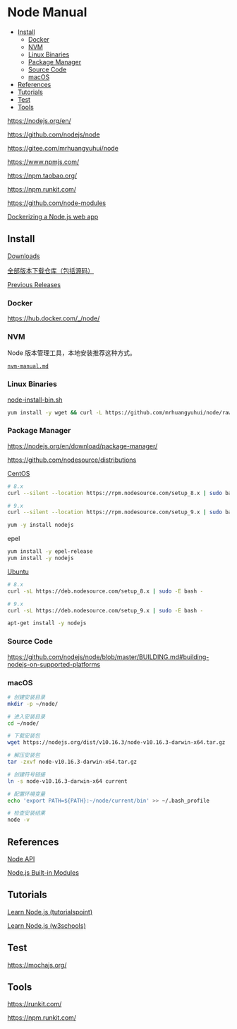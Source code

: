 <!-- #node-manual -->
<!-- omit in toc -->
# Node Manual

- [Install](#install)
  - [Docker](#docker)
  - [NVM](#nvm)
  - [Linux Binaries](#linux-binaries)
  - [Package Manager](#package-manager)
  - [Source Code](#source-code)
  - [macOS](#macos)
- [References](#references)
- [Tutorials](#tutorials)
- [Test](#test)
- [Tools](#tools)

<https://nodejs.org/en/>

<https://github.com/nodejs/node>

<https://gitee.com/mrhuangyuhui/node>

<https://www.npmjs.com/>

<https://npm.taobao.org/>

<https://npm.runkit.com/>

<https://github.com/node-modules>

[Dockerizing a Node.js web app](https://nodejs.org/en/docs/guides/nodejs-docker-webapp/)

<!-- #node-install -->
## Install

[Downloads](https://nodejs.org/en/download/)

[全部版本下载仓库（包括源码）](https://nodejs.org/dist/)

[Previous Releases](https://nodejs.org/en/download/releases/)

<!-- #node-docker -->
### Docker

<https://hub.docker.com/_/node/>

<!-- #node-nvm -->
### NVM

Node 版本管理工具，本地安装推荐这种方式。

[`nvm-manual.md`](nvm-manual.md)

### Linux Binaries

[node-install-bin.sh](https://github.com/mrhuangyuhui/node/blob/master/node-install-bin.sh)

```bash
yum install -y wget && curl -L https://github.com/mrhuangyuhui/node/raw/master/node-install-bin.sh | bash
```

### Package Manager

<https://nodejs.org/en/download/package-manager/>

<https://github.com/nodesource/distributions>

[CentOS](https://nodejs.org/en/download/package-manager/#enterprise-linux-and-fedora)

```bash
# 8.x
curl --silent --location https://rpm.nodesource.com/setup_8.x | sudo bash -

# 9.x
curl --silent --location https://rpm.nodesource.com/setup_9.x | sudo bash -

yum -y install nodejs
```

epel

```bash
yum install -y epel-release
yum install -y nodejs
```

[Ubuntu](https://nodejs.org/en/download/package-manager/#debian-and-ubuntu-based-linux-distributions)

```bash
# 8.x
curl -sL https://deb.nodesource.com/setup_8.x | sudo -E bash -

# 9.x
curl -sL https://deb.nodesource.com/setup_9.x | sudo -E bash -

apt-get install -y nodejs
```

### Source Code

<https://github.com/nodejs/node/blob/master/BUILDING.md#building-nodejs-on-supported-platforms>

### macOS

```bash
# 创建安装目录
mkdir -p ~/node/

# 进入安装目录
cd ~/node/

# 下载安装包
wget https://nodejs.org/dist/v10.16.3/node-v10.16.3-darwin-x64.tar.gz

# 解压安装包
tar -zxvf node-v10.16.3-darwin-x64.tar.gz

# 创建符号链接
ln -s node-v10.16.3-darwin-x64 current

# 配置环境变量
echo 'export PATH=${PATH}:~/node/current/bin' >> ~/.bash_profile

# 检查安装结果
node -v
```

<!-- #node-ref -->
## References

[Node API](https://nodejs.org/dist/latest-v8.x/docs/api/)

[Node.js Built-in Modules](https://www.w3schools.com/nodejs/ref_modules.asp)

<!-- #node-tutorial -->
## Tutorials

[Learn Node.js (tutorialspoint)](https://www.tutorialspoint.com/nodejs/index.htm)

[Learn Node.js (w3schools)](https://www.w3schools.com/nodejs/)

## Test

<https://mochajs.org/>

<!-- #node-tool -->
## Tools

<https://runkit.com/>

<https://npm.runkit.com/>
